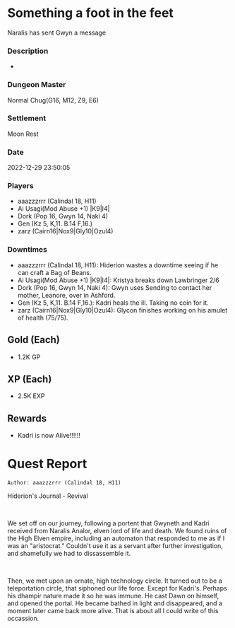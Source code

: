 # Something a foot in the feet
Naralis has sent Gwyn a message
### Description
-
### Dungeon Master
Normal Chug(G16, M12, Z9, E6)
### Settlement
Moon Rest
### Date
2022-12-29 23:50:05
### Players
* aaazzzrrr (Calindal 18, H11)
* Ai Usagi(Mod Abuse +1) |K9|I4|
* Dork (Pop 16, Gwyn 14, Naki 4)
* Gen (Kz 5, K,11. B.14 F,16.)
* zarz (Cairn16|Nox9|Gly10|Ozul4)
### Downtimes
* aaazzzrrr (Calindal 18, H11): Hiderion wastes a downtime seeing if he can craft a Bag of Beans.
* Ai Usagi(Mod Abuse +1) |K9|I4|: Kristya breaks down Lawbringer 2/6
* Dork (Pop 16, Gwyn 14, Naki 4): Gwyn uses Sending to contact her mother, Leanore, over in Ashford.
* Gen (Kz 5, K,11. B.14 F,16.): Kadri heals the ill. Taking no coin for it.
* zarz (Cairn16|Nox9|Gly10|Ozul4): Glycon finishes working on his amulet of health (75/75).
## Gold (Each)
* 1.2K GP
## XP (Each)
* 2.5K EXP
## Rewards
* Kadri is now Alive!!!!!!
# Quest Report
`Author: aaazzzrrr (Calindal 18, H11)`


Hiderion's Journal - Revival

&nbsp;

We set off on our journey, following a portent that Gwyneth and Kadri received from Naralis Analor, elven lord of life and death. We found ruins of the High Elven empire, including an automaton that responded to me as if I was an "aristocrat." Couldn't use it as a servant after further investigation, and shamefully we had to dissassemble it.

&nbsp;

Then, we met upon an ornate, high technology circle. It turned out to be a teleportation circle, that siphoned our life force. Except for Kadri's. Perhaps his dhampir nature made it so he was immune. He cast Dawn on himself, and opened the portal. He became bathed in light and disappeared, and a moment later came back more alive. That is about all I could write of this occassion.